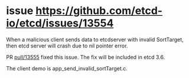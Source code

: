 # issue https://github.com/etcd-io/etcd/issues/13554 

When a malicious client sends data to etcdserver with invalid SortTarget, then etcd server will crash due to nil pointer error.

PR [pull/13555](https://github.com/etcd-io/etcd/pull/13555) fixed this issue. The fix will be included in etcd 3.6. 

The client demo is app_send_invalid_sortTarget.c. 
